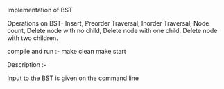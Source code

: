Implementation of BST

Operations on BST-
Insert,
Preorder Traversal,
Inorder Traversal,
Node count,
Delete node with no child,
Delete node with one child,
Delete node with two children.

compile and run :-
make clean
make start
 
Description :-


Input to the BST is given on the command line
